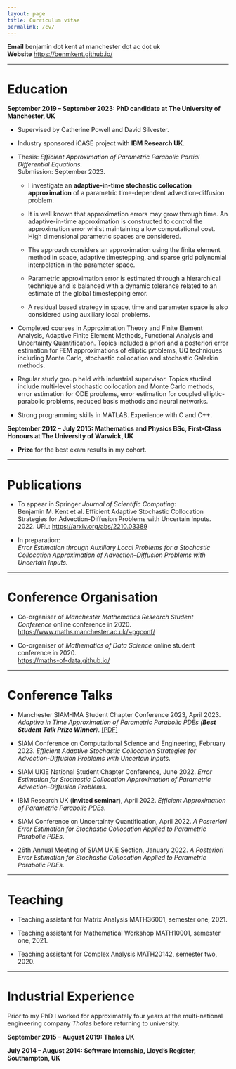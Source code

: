 ```yaml
---
layout: page
title: Curriculum vitae
permalink: /cv/
---
```



**Email** benjamin dot kent at manchester dot ac dot uk  
**Website** <https://benmkent.github.io/>

------------------------------------------------------------------------

# Education

**September 2019 – September 2023: PhD candidate at The University of
Manchester, UK**

-   Supervised by Catherine Powell and David Silvester.

-   Industry sponsored iCASE project with **IBM Research UK**.

-   Thesis: *Efficient Approximation of Parametric Parabolic Partial
    Differential Equations*.  
    Submission: September 2023.

    -   I investigate an **adaptive-in-time stochastic collocation
        approximation** of a parametric time-dependent
        advection–diffusion problem.

    -   It is well known that approximation errors may grow through
        time. An adaptive-in-time approximation is constructed to
        control the approximation error whilst maintaining a low
        computational cost. High dimensional parametric spaces are
        considered.

    -   The approach considers an approximation using the finite element
        method in space, adaptive timestepping, and sparse grid
        polynomial interpolation in the parameter space.

    -   Parametric approximation error is estimated through a
        hierarchical technique and is balanced with a dynamic tolerance
        related to an estimate of the global timestepping error.

    -   A residual based strategy in space, time and parameter space is
        also considered using auxiliary local problems.

-   Completed courses in Approximation Theory and Finite Element
    Analysis, Adaptive Finite Element Methods, Functional Analysis and
    Uncertainty Quantification. Topics included a priori and a
    posteriori error estimation for FEM approximations of elliptic
    problems, UQ techniques including Monte Carlo, stochastic
    collocation and stochastic Galerkin methods.

-   Regular study group held with industrial supervisor. Topics studied
    include multi-level stochastic collocation and Monte Carlo methods,
    error estimation for ODE problems, error estimation for coupled
    elliptic-parabolic problems, reduced basis methods and neural
    networks.

-   Strong programming skills in MATLAB. Experience with C and C++.

**September 2012 – July 2015: Mathematics and Physics BSc, First-Class
Honours at The University of Warwick, UK**

-   **Prize** for the best exam results in my cohort.

------------------------------------------------------------------------

# Publications

-   To appear in Springer *Journal of Scientific Computing*:\
    Benjamin M. Kent et al. Efficient Adaptive Stochastic Collocation Strategies for Advection-Diffusion Problems with Uncertain Inputs. 2022. URL: <https://arxiv.org/abs/2210.03389>

-   In preparation:  
    *Error Estimation through Auxiliary Local Problems for a Stochastic
    Collocation Approximation of Advection–Diffusion Problems with
    Uncertain Inputs.*

------------------------------------------------------------------------

# Conference Organisation

-   Co-organiser of *Manchester Mathematics Research Student Conference*
    online conference in 2020.  
    <https://www.maths.manchester.ac.uk/~pgconf/>

-   Co-organiser of *Mathematics of Data Science* online student
    conference in 2020.  
    <https://maths-of-data.github.io/>

------------------------------------------------------------------------

# Conference Talks

-   Manchester SIAM-IMA Student Chapter Conference 2023, April 2023.
    *Adaptive in Time Approximation of Parametric Parabolic PDEs (**Best
    Student Talk Prize Winner**)*.
    [\[PDF\]](/assets/slides/bk-siam-student-conference.pdf)

-   SIAM Conference on Computational Science and Engineering, February 2023. *Efficient Adaptive Stochastic Collocation Strategies for
    Advection-Diffusion Problems with Uncertain Inputs*.

-   SIAM UKIE National Student Chapter Conference, June 2022. *Error
    Estimation for Stochastic Collocation Approximation of Parametric
    Advection–Diffusion Problems*.

-   IBM Research UK (**invited seminar**), April 2022. *Efficient
    Approximation of Parametric Parabolic PDEs*.

-   SIAM Conference on Uncertainty Quantification, April 2022. *A
    Posteriori Error Estimation for Stochastic Collocation Applied to
    Parametric Parabolic PDEs*.

-   26th Annual Meeting of SIAM UKIE Section, January 2022. *A
    Posteriori Error Estimation for Stochastic Collocation Applied to
    Parametric Parabolic PDEs*.

------------------------------------------------------------------------

# Teaching

-   Teaching assistant for Matrix Analysis MATH36001, semester one,
    2021.

-   Teaching assistant for Mathematical Workshop MATH10001, semester
    one, 2021.

-   Teaching assistant for Complex Analysis MATH20142, semester two,
    2020.

------------------------------------------------------------------------

# Industrial Experience

Prior to my PhD I worked for approximately four years at the
multi-national engineering company *Thales* before returning to
university.

**September 2015 – August 2019: Thales UK**

**July 2014 – August 2014: Software Internship,
Lloyd’s Register, Southampton, UK**
